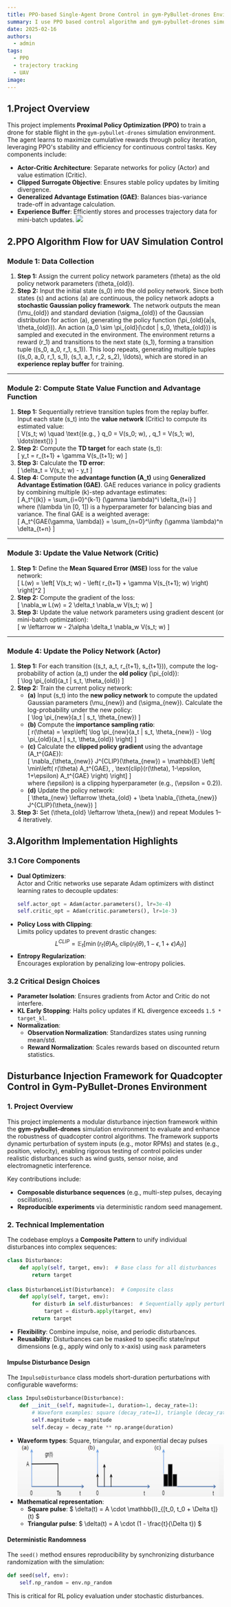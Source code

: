 ```yaml
---
title: PPO-based Single-Agent Drone Control in gym-PyBullet-drones Environment
summary: I use PPO based control algorithm and gym-pybullet-drones simulation environment to realize trajectory tracking for UAV simulation and try to add perturbation simulation!
date: 2025-02-16
authors:
  - admin
tags:
  - PPO
  - trajectory tracking
  - UAV
image:
---
```


<!-- Google tag (gtag.js) -->
<script async src="https://www.googletagmanager.com/gtag/js?id=G-G6S1SQP4ZW"></script>
<script>
  window.dataLayer = window.dataLayer || [];
  function gtag(){dataLayer.push(arguments);}
  gtag('js', new Date());

  gtag('config', 'G-G6S1SQP4ZW');
</script>

## 1.Project Overview
This project implements **Proximal Policy Optimization (PPO)** to train a drone for stable flight in the `gym-pybullet-drones` simulation environment. The agent learns to maximize cumulative rewards through policy iteration, leveraging PPO's stability and efficiency for continuous control tasks. Key components include:
- **Actor-Critic Architecture**: Separate networks for policy (Actor) and value estimation (Critic).
- **Clipped Surrogate Objective**: Ensures stable policy updates by limiting divergence.
- **Generalized Advantage Estimation (GAE)**: Balances bias-variance trade-off in advantage calculation.
- **Experience Buffer**: Efficiently stores and processes trajectory data for mini-batch updates.
![](./ppo.gif)
## 2.PPO Algorithm Flow for UAV Simulation Control

### **Module 1: Data Collection**  
1. **Step 1:** Assign the current policy network parameters \(\theta\) as the old policy network parameters \(\theta_{old}\).  
2. **Step 2:** Input the initial state \(s_0\) into the old policy network. Since both states \(s\) and actions \(a\) are continuous, the policy network adopts a **stochastic Gaussian policy framework**. The network outputs the mean \(\mu_{old}\) and standard deviation \(\sigma_{old}\) of the Gaussian distribution for action \(a\), generating the policy function \(\pi_{old}(a|s, \theta_{old})\). An action \(a_0 \sim \pi_{old}(\cdot | s_0, \theta_{old})\) is sampled and executed in the environment. The environment returns a reward \(r_1\) and transitions to the next state \(s_1\), forming a transition tuple \((s_0, a_0, r_1, s_1)\). This loop repeats, generating multiple tuples \((s_0, a_0, r_1, s_1), (s_1, a_1, r_2, s_2), \ldots\), which are stored in an **experience replay buffer** for training.

---

### **Module 2: Compute State Value Function and Advantage Function**  
1. **Step 1:** Sequentially retrieve transition tuples from the replay buffer. Input each state \(s_t\) into the **value network** (Critic) to compute its estimated value:  
   \[
   V(s_t; w) \quad \text{(e.g., } q_0 = V(s_0; w), \, q_1 = V(s_1; w), \ldots\text{)}
   \]  
2. **Step 2:** Compute the **TD target** for each state \(s_t\):  
   \[
   y_t = r_{t+1} + \gamma V(s_{t+1}; w)
   \]  
3. **Step 3:** Calculate the **TD error**:  
   \[
   \delta_t = V(s_t; w) - y_t
   \]  
4. **Step 4:** Compute the **advantage function \(A_t\)** using **Generalized Advantage Estimation (GAE)**. GAE reduces variance in policy gradients by combining multiple \(k\)-step advantage estimates:  
   \[
   A_t^{(k)} = \sum_{i=0}^{k-1} (\gamma \lambda)^i \delta_{t+i}
   \]  
   where \(\lambda \in [0, 1]\) is a hyperparameter for balancing bias and variance. The final GAE is a weighted average:  
   \[
   A_t^{GAE(\gamma, \lambda)} = \sum_{n=0}^\infty (\gamma \lambda)^n \delta_{t+n}
   \]  

---

### **Module 3: Update the Value Network (Critic)**  
1. **Step 1:** Define the **Mean Squared Error (MSE)** loss for the value network:  
   \[
   L(w) = \left[ V(s_t; w) - \left( r_{t+1} + \gamma V(s_{t+1}; w) \right) \right]^2
   \]  
2. **Step 2:** Compute the gradient of the loss:  
   \[
   \nabla_w L(w) = 2 \delta_t \nabla_w V(s_t; w)
   \]  
3. **Step 3:** Update the value network parameters using gradient descent (or mini-batch optimization):  
   \[
   w \leftarrow w - 2\alpha \delta_t \nabla_w V(s_t; w)
   \]  

---

### **Module 4: Update the Policy Network (Actor)**  
1. **Step 1:** For each transition \((s_t, a_t, r_{t+1}, s_{t+1})\), compute the log-probability of action \(a_t\) under the **old policy** \(\pi_{old}\):  
   \[
   \log \pi_{old}(a_t | s_t, \theta_{old})
   \]  
2. **Step 2:** Train the current policy network:  
   - **(a)** Input \(s_t\) into the **new policy network** to compute the updated Gaussian parameters \(\mu_{new}\) and \(\sigma_{new}\). Calculate the log-probability under the new policy:  
     \[
     \log \pi_{new}(a_t | s_t, \theta_{new})
     \]  
   - **(b)** Compute the **importance sampling ratio**:  
     \[
     r(\theta) = \exp\left[ \log \pi_{new}(a_t | s_t, \theta_{new}) - \log \pi_{old}(a_t | s_t, \theta_{old}) \right]
     \]  
   - **(c)** Calculate the **clipped policy gradient** using the advantage \(A_t^{GAE}\):  
     \[
     \nabla_{\theta_{new}} J^{CLIP}(\theta_{new}) = \mathbb{E} \left[ \min\left( r(\theta) A_t^{GAE}, \, \text{clip}(r(\theta), 1-\epsilon, 1+\epsilon) A_t^{GAE} \right) \right]
     \]  
     where \(\epsilon\) is a clipping hyperparameter (e.g., \(\epsilon = 0.2\)).  
   - **(d)** Update the policy network:  
     \[
     \theta_{new} \leftarrow \theta_{old} + \beta \nabla_{\theta_{new}} J^{CLIP}(\theta_{new})
     \]  
3. **Step 3:** Set \(\theta_{old} \leftarrow \theta_{new}\) and repeat Modules 1–4 iteratively.  

## 3.Algorithm Implementation Highlights

### 3.1 Core Components
- **Dual Optimizers**:  
  Actor and Critic networks use separate Adam optimizers with distinct learning rates to decouple updates:
  ```python
  self.actor_opt = Adam(actor.parameters(), lr=3e-4)
  self.critic_opt = Adam(critic.parameters(), lr=1e-3)
  ```
- **Policy Loss with Clipping**:  
  Limits policy updates to prevent drastic changes:
  $$
  L^{CLIP} = \mathbb{E}_t\left[\min\left(r_t(\theta)A_t, \text{clip}(r_t(\theta), 1-\epsilon, 1+\epsilon)A_t\right)\right]
  $$
- **Entropy Regularization**:  
  Encourages exploration by penalizing low-entropy policies.

### 3.2 Critical Design Choices
- **Parameter Isolation**: Ensures gradients from Actor and Critic do not interfere.
- **KL Early Stopping**: Halts policy updates if KL divergence exceeds `1.5 * target_kl`.
- **Normalization**:  
  - **Observation Normalization**: Standardizes states using running mean/std.  
  - **Reward Normalization**: Scales rewards based on discounted return statistics.

## Disturbance Injection Framework for Quadcopter Control in Gym-PyBullet-Drones Environment  

### 1. Project Overview
This project implements a modular disturbance injection framework within the **gym-pybullet-drones** simulation environment to evaluate and enhance the robustness of quadcopter control algorithms. The framework supports dynamic perturbation of system inputs (e.g., motor RPMs) and states (e.g., position, velocity), enabling rigorous testing of control policies under realistic disturbances such as wind gusts, sensor noise, and electromagnetic interference.  

Key contributions include:    
- **Composable disturbance sequences** (e.g., multi-step pulses, decaying oscillations).  
- **Reproducible experiments** via deterministic random seed management.  

### 2. Technical Implementation  

The codebase employs a **Composite Pattern**  to unify individual disturbances into complex sequences:  

```python  
class Disturbance:  
    def apply(self, target, env):  # Base class for all disturbances  
        return target  

class DisturbanceList(Disturbance):  # Composite class  
    def apply(self, target, env):  
        for disturb in self.disturbances:  # Sequentially apply perturbations  
            target = disturb.apply(target, env)  
        return target  
```
  
- **Flexibility**: Combine impulse, noise, and periodic disturbances.  
- **Reusability**: Disturbances can be masked to specific state/input dimensions (e.g., apply wind only to x-axis) using `mask` parameters 

#### Impulse Disturbance Design
The `ImpulseDisturbance` class models short-duration perturbations with configurable waveforms:  
```python  
class ImpulseDisturbance(Disturbance):  
    def __init__(self, magnitude=1, duration=1, decay_rate=1):  
        # Waveform examples: square (decay_rate=1), triangle (decay_rate<1)  
        self.magnitude = magnitude  
        self.decay = decay_rate ** np.arange(duration)  
```
  
- **Waveform types**: Square, triangular, and exponential decay pulses 
![](./wave.png)
- **Mathematical representation**:  
  - **Square pulse**: $ \delta(t) = A \cdot \mathbb{I}_{[t_0, t_0 + \Delta t]}(t) $  
  - **Triangular pulse**: $ \delta(t) = A \cdot (1 - \frac{t}{\Delta t}) $  

#### Deterministic Randomness
The `seed()` method ensures reproducibility by synchronizing disturbance randomization with the simulation:  
```python  
def seed(self, env):  
    self.np_random = env.np_random   
```
This is critical for RL policy evaluation under stochastic disturbances.  
  


